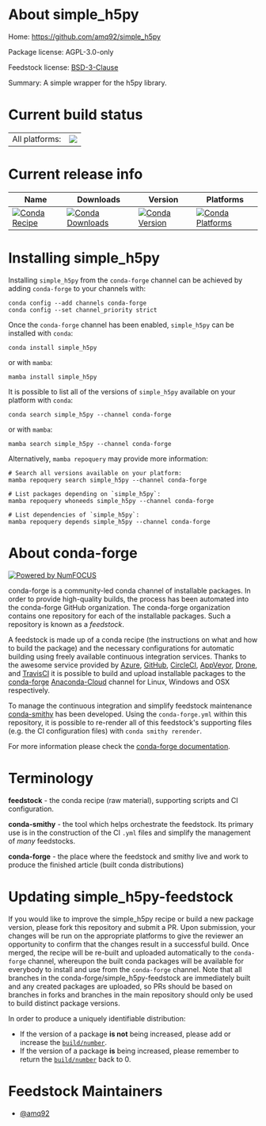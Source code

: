 About simple_h5py
=================

Home: https://github.com/amq92/simple_h5py

Package license: AGPL-3.0-only

Feedstock license: [BSD-3-Clause](https://github.com/conda-forge/simple_h5py-feedstock/blob/main/LICENSE.txt)

Summary: A simple wrapper for the h5py library.

Current build status
====================


<table><tr><td>All platforms:</td>
    <td>
      <a href="https://dev.azure.com/conda-forge/feedstock-builds/_build/latest?definitionId=17214&branchName=main">
        <img src="https://dev.azure.com/conda-forge/feedstock-builds/_apis/build/status/simple_h5py-feedstock?branchName=main">
      </a>
    </td>
  </tr>
</table>

Current release info
====================

| Name | Downloads | Version | Platforms |
| --- | --- | --- | --- |
| [![Conda Recipe](https://img.shields.io/badge/recipe-simple_h5py-green.svg)](https://anaconda.org/conda-forge/simple_h5py) | [![Conda Downloads](https://img.shields.io/conda/dn/conda-forge/simple_h5py.svg)](https://anaconda.org/conda-forge/simple_h5py) | [![Conda Version](https://img.shields.io/conda/vn/conda-forge/simple_h5py.svg)](https://anaconda.org/conda-forge/simple_h5py) | [![Conda Platforms](https://img.shields.io/conda/pn/conda-forge/simple_h5py.svg)](https://anaconda.org/conda-forge/simple_h5py) |

Installing simple_h5py
======================

Installing `simple_h5py` from the `conda-forge` channel can be achieved by adding `conda-forge` to your channels with:

```
conda config --add channels conda-forge
conda config --set channel_priority strict
```

Once the `conda-forge` channel has been enabled, `simple_h5py` can be installed with `conda`:

```
conda install simple_h5py
```

or with `mamba`:

```
mamba install simple_h5py
```

It is possible to list all of the versions of `simple_h5py` available on your platform with `conda`:

```
conda search simple_h5py --channel conda-forge
```

or with `mamba`:

```
mamba search simple_h5py --channel conda-forge
```

Alternatively, `mamba repoquery` may provide more information:

```
# Search all versions available on your platform:
mamba repoquery search simple_h5py --channel conda-forge

# List packages depending on `simple_h5py`:
mamba repoquery whoneeds simple_h5py --channel conda-forge

# List dependencies of `simple_h5py`:
mamba repoquery depends simple_h5py --channel conda-forge
```


About conda-forge
=================

[![Powered by
NumFOCUS](https://img.shields.io/badge/powered%20by-NumFOCUS-orange.svg?style=flat&colorA=E1523D&colorB=007D8A)](https://numfocus.org)

conda-forge is a community-led conda channel of installable packages.
In order to provide high-quality builds, the process has been automated into the
conda-forge GitHub organization. The conda-forge organization contains one repository
for each of the installable packages. Such a repository is known as a *feedstock*.

A feedstock is made up of a conda recipe (the instructions on what and how to build
the package) and the necessary configurations for automatic building using freely
available continuous integration services. Thanks to the awesome service provided by
[Azure](https://azure.microsoft.com/en-us/services/devops/), [GitHub](https://github.com/),
[CircleCI](https://circleci.com/), [AppVeyor](https://www.appveyor.com/),
[Drone](https://cloud.drone.io/welcome), and [TravisCI](https://travis-ci.com/)
it is possible to build and upload installable packages to the
[conda-forge](https://anaconda.org/conda-forge) [Anaconda-Cloud](https://anaconda.org/)
channel for Linux, Windows and OSX respectively.

To manage the continuous integration and simplify feedstock maintenance
[conda-smithy](https://github.com/conda-forge/conda-smithy) has been developed.
Using the ``conda-forge.yml`` within this repository, it is possible to re-render all of
this feedstock's supporting files (e.g. the CI configuration files) with ``conda smithy rerender``.

For more information please check the [conda-forge documentation](https://conda-forge.org/docs/).

Terminology
===========

**feedstock** - the conda recipe (raw material), supporting scripts and CI configuration.

**conda-smithy** - the tool which helps orchestrate the feedstock.
                   Its primary use is in the construction of the CI ``.yml`` files
                   and simplify the management of *many* feedstocks.

**conda-forge** - the place where the feedstock and smithy live and work to
                  produce the finished article (built conda distributions)


Updating simple_h5py-feedstock
==============================

If you would like to improve the simple_h5py recipe or build a new
package version, please fork this repository and submit a PR. Upon submission,
your changes will be run on the appropriate platforms to give the reviewer an
opportunity to confirm that the changes result in a successful build. Once
merged, the recipe will be re-built and uploaded automatically to the
`conda-forge` channel, whereupon the built conda packages will be available for
everybody to install and use from the `conda-forge` channel.
Note that all branches in the conda-forge/simple_h5py-feedstock are
immediately built and any created packages are uploaded, so PRs should be based
on branches in forks and branches in the main repository should only be used to
build distinct package versions.

In order to produce a uniquely identifiable distribution:
 * If the version of a package **is not** being increased, please add or increase
   the [``build/number``](https://docs.conda.io/projects/conda-build/en/latest/resources/define-metadata.html#build-number-and-string).
 * If the version of a package **is** being increased, please remember to return
   the [``build/number``](https://docs.conda.io/projects/conda-build/en/latest/resources/define-metadata.html#build-number-and-string)
   back to 0.

Feedstock Maintainers
=====================

* [@amq92](https://github.com/amq92/)

